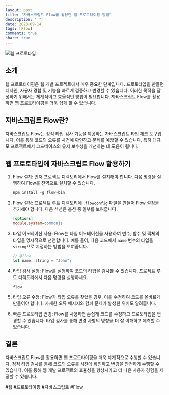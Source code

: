 ```yaml
---
layout: post
title: "자바스크립트 Flow를 활용한 웹 프로토타이핑 방법"
description: " "
date: 2023-09-14
tags: [Flow]
comments: true
share: true
---
```


![웹 프로토타입](https://images.unsplash.com/photo-1573497499708-4eab7ffd4f3e)

## 소개

웹 프로토타이핑은 웹 개발 프로젝트에서 매우 중요한 단계입니다. 프로토타입을 만들면 디자인, 사용자 경험 및 기능을 빠르게 검증하고 변경할 수 있습니다. 이러한 목적을 달성하기 위해서는 체계적이고 효율적인 방법이 필요합니다. 자바스크립트 Flow를 활용하면 웹 프로토타이핑을 더욱 쉽게 할 수 있습니다.

## 자바스크립트 Flow란?

자바스크립트 Flow는 정적 타입 검사 기능을 제공하는 자바스크립트 타입 체크 도구입니다. 이를 통해 코드의 오류를 사전에 확인하고 문제를 예방할 수 있습니다. 특히 대규모 프로젝트에서 코드베이스의 유지 보수성을 개선하는 데 도움이 됩니다.

## 웹 프로토타입에 자바스크립트 Flow 활용하기

1. Flow 설치: 먼저 프로젝트 디렉토리에서 Flow를 설치해야 합니다. 다음 명령을 실행하여 Flow를 전역으로 설치할 수 있습니다.
   ```
   npm install -g flow-bin
   ```

2. Flow 설정: 프로젝트 루트 디렉토리에 `.flowconfig` 파일을 만들어 Flow 설정을 추가해야 합니다. 다음 섹션은 옵션 중 일부를 보여줍니다.
   ```ini
   [options]
   module.system=commonjs
   ```

3. 타입 어노테이션 사용: Flow는 타입 어노테이션을 사용하여 변수, 함수 및 객체의 타입을 명시적으로 선언합니다. 예를 들어, 다음 코드에서 `name` 변수의 타입을 `string`으로 지정하는 방법을 보여줍니다.
   ```javascript
   // @flow
   let name: string = "John";
   ```

4. 타입 검사 실행: Flow를 실행하여 코드의 타입을 검사할 수 있습니다. 프로젝트 루트 디렉토리에서 다음 명령을 실행하세요.
   ```
   flow
   ```

5. 타입 오류 수정: Flow가 타입 오류를 찾았을 경우, 이를 수정하여 코드를 올바르게 만들어야 합니다. 자세한 오류 메시지와 함께 문제가 발생한 위치도 알려줍니다.

6. 빠른 프로토타입 변경: Flow를 사용하면 손쉽게 코드를 수정하고 프로토타입을 변경할 수 있습니다. 타입 검사를 통해 변경 사항의 영향을 더 잘 이해하고 예측할 수 있습니다.

## 결론

자바스크립트 Flow를 활용하면 웹 프로토타이핑을 더욱 체계적으로 수행할 수 있습니다. 정적 타입 검사를 통해 코드의 오류를 사전에 확인하고 변경을 안전하게 수행할 수 있습니다. 이를 통해 웹 개발 프로젝트의 효율성을 향상시키고 더 나은 사용자 경험을 제공할 수 있습니다.

#웹 #프로토타이핑 #자바스크립트 #Flow